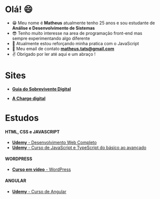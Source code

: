 # Olá! :smile:

- :grin: Meu nome é **Matheus** atualmente tenho 25 anos e sou estudante de **Análise e Desenvolvimento de Sistemas**
- :sunglasses: Tenho muito interesse na area de programação front-end mas sempre experimentando algo diferente 
- :space_invader: Atualmente estou reforçando minha pratica com o JavaScript 
- :email: Meu email de contato **matheus.tats@gmail.com** 
- :v: Obrigado por ler até aqui e um abraço ! 

# Sites

- [**Guia do Sobrevivente Digital**](https://sobreviventedigital.com.br/)

- [**A Charge digital**](https://achargedigital.com.br/)

# Estudos 

#### HTML, CSS e JAVASCRIPT 

- [**Udemy** - Desenvolvimento Web Completo](https://www.udemy.com/course-dashboard-redirect/?course_id=1341268)
- [**Udemy** - Curso de JavaScript e TypeScript do básico ao avançado](https://www.udemy.com/course-dashboard-redirect/?course_id=2575266)

#### WORDPRESS

- [**Curso em vídeo** - WordPress](https://www.cursoemvideo.com/curso/wordpress-2019-profissional-com-gutenberg/)

#### ANGULAR

- [**Udemy** - Curso de Angular](https://www.udemy.com/course/curso-de-angular/)
